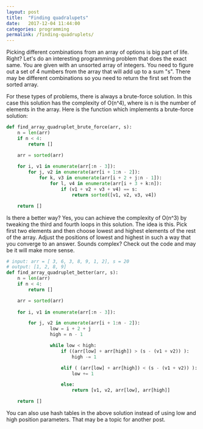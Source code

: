 ```yaml
---
layout: post
title:  "Finding quadralupets"
date:   2017-12-04 11:44:00
categories: programming
permalink: /finding-quadruplets/
---
```


Picking different combinations from an array of options is big part of life. Right? Let's do an interesting programming problem that does the exact same.
You are given with an unsorted array of integers. You need to figure out a set of 4 numbers from the array that will add up to a sum "s". 
There may be different combinations so you need to return the first set from the sorted array.

For these types of problems, there is always a brute-force solution. In this case this solution has the complexity of O(n^4), where is n is the
number of elements in the array. Here is the function which implements a brute-force solution:

```python
def find_array_quadruplet_brute_force(arr, s):
    n = len(arr)
    if n < 4:
        return []

    arr = sorted(arr)
    
    for i, v1 in enumerate(arr[:n - 3]):
        for j, v2 in enumerate(arr[i + 1:n - 2]):
            for k, v3 in enumerate(arr[i + 2 + j:n - 1]):
                for l, v4 in enumerate(arr[i + 3 + k:n]):
                    if (v1 + v2 + v3 + v4) == s:
                        return sorted([v1, v2, v3, v4])

    return []
```

Is there a better way? Yes, you can achieve the complexity of O(n^3) by tweaking the third and fourth loops in this solution. The idea is this.
Pick first two elements and then choose lowest and highest elements of the rest of the array. Adjust the positions of lowest and highest in such a
way that you converge to an answer. Sounds complex? Check out the code and may be it will make more sense.

```python
# input: arr = [ 3, 6, 3, 8, 9, 1, 2], s = 20
# output: [1, 2, 8, 9]
def find_array_quadruplet_better(arr, s):
    n = len(arr)
    if n < 4:
        return []

    arr = sorted(arr)
  
    for i, v1 in enumerate(arr[:n - 3]):

        for j, v2 in enumerate(arr[i + 1:n - 2]):
                low = i + 2 + j
                high = n - 1

                while low < high:
                    if ((arr[low] + arr[high]) > (s - (v1 + v2)) ):
                        high -= 1

                    elif ( (arr[low] + arr[high]) < (s - (v1 + v2)) ):
                        low += 1

                    else:
                        return [v1, v2, arr[low], arr[high]]

    return []
```

You can also use hash tables in the above solution instead of using low and high position parameters. That may be a topic for another post.
